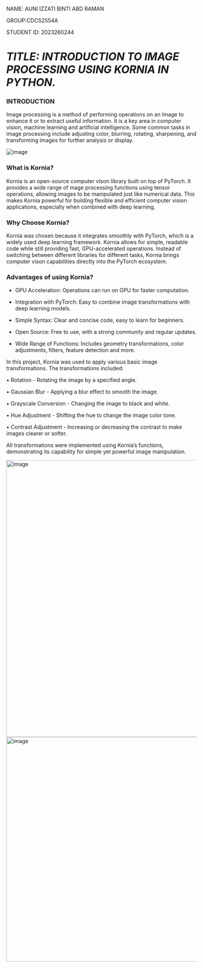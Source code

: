 NAME: AUNI IZZATI BINTI ABD RAMAN

GROUP:CDCS2554A

STUDENT ID: 2023260244

# *TITLE: INTRODUCTION TO IMAGE PROCESSING USING KORNIA IN PYTHON.*

### INTRODUCTION

Image processing is a method of performing operations on an Image to enhance it or to extract useful information. It is a key area in computer vision, machine learning and artificial intelligence. Some common tasks in image processing include adjusting color, blurring, rotating, sharpening, and transforming images for further analysis or display.


![image](https://github.com/user-attachments/assets/9c45e3cc-e8d0-4833-8b91-2720dac2a119)

### What is Kornia?

Kornia is an open-source computer vison library built on top of PyTorch. It provides a wide range of mage processing functions using tensor operations, allowing images to be manipulated just like numerical data. This makes Kornia powerful for building flexible and efficient computer vision applications, especially when combined with deep learning.

### Why Choose Kornia?

Kornia was chosen because it integrates smoothly with PyTorch, which is a widely used deep learning framework. Kornia allows for simple, readable code while still providing fast, GPU-accelerated operations. Instead of switching between different libraries for different tasks, Kornia brings computer vison capabilities directly into the PyTorch ecosystem.

### Advantages of using Kornia?

-	GPU Acceleration: Operations can run on GPU for faster computation.
  
-	Integration with PyTorch: Easy to combine image transformations with deep learning models.
  
-	Simple Syntax: Clear and concise code, easy to learn for beginners.
  
-	Open Source: Free to use, with a strong community and regular updates.
  
-	Wide Range of Functions: Includes geometry transformations, color adjustments, filters, feature detection and more.


In this project, Kornia was used to apply various basic image transformations. The transformations included:

•	Rotation - Rotating the image by a specified angle.

•	Gaussian Blur - Applying a blur effect to smooth the image.

•	Grayscale Conversion - Changing the image to black and white.

•	Hue Adjustment - Shifting the hue to change the image color tone.

•	Contrast Adjustment - Increasing or decreasing the contrast to make images clearer or softer.

All transformations were implemented using Kornia’s functions, demonstrating its capability for simple yet powerful image manipulation.


<img width="731" alt="image" src="https://github.com/user-attachments/assets/032f59ec-c252-4cd7-9aae-c188d178d491" />

<img width="593" alt="image" src="https://github.com/user-attachments/assets/833fecb5-47df-4a27-b7fd-ec882800e79a" />





